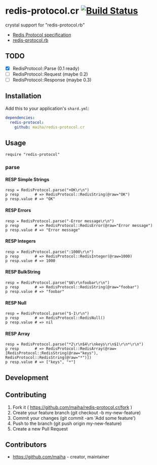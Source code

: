 # redis-protocol.cr [![Build Status](https://travis-ci.org/maiha/redis-protocol.cr.svg?branch=master)](https://travis-ci.org/maiha/redis-protocol.cr)

crystal support for "redis-protocol.rb"

- [Redis Protocol specification](http://redis.io/topics/protocol)
- [redis-protocol.rb](https://rubygems.org/gems/redis-protocol)

## TODO

- [x] RedisProtocol::Parse (0.1 ready)
- [ ] RedisProtocol::Request (maybe 0.2)
- [ ] RedisProtocol::Response (maybe 0.3)

## Installation

Add this to your application's `shard.yml`:

```yaml
dependencies:
  redis-protocol:
    github: maiha/redis-protocol.cr
```

## Usage

```crystal
require "redis-protocol"
```

### parse

#### RESP Simple Strings

```crystal
resp = RedisProtocol.parse("+OK\r\n")
p resp       # => RedisProtocol::RedisString(@raw="OK")
p resp.value # => "OK"
```

#### RESP Errors

```crystal
resp = RedisProtocol.parse("-Error message\r\n")
p resp       # => RedisProtocol::RedisError(@raw="Error message")
p resp.value # => "Error message"
```

#### RESP Integers

```crystal
resp = RedisProtocol.parse(":1000\r\n")
p resp       # => RedisProtocol::RedisInteger(@raw=1000)
p resp.value # => 1000
```

#### RESP BulkString

```crystal
resp = RedisProtocol.parse("$6\r\nfoobar\r\n")
p resp       # => RedisProtocol::RedisString(@raw="foobar")
p resp.value # => "foobar"
```

#### RESP Null

```crystal
resp = RedisProtocol.parse("$-1\r\n")
p resp       # => RedisProtocol::RedisNull()
p resp.value # => nil
```

#### RESP Array

```crystal
resp = RedisProtocol.parse("*2\r\n$4\r\nkeys\r\n$1\r\n*\r\n")
p resp       # => RedisProtocol::RedisArray(@raw=[RedisProtocol::RedisString(@raw="keys"), RedisProtocol::RedisString(@raw="*")])
p resp.value # => ["keys", "*"]
```

## Development


## Contributing

1. Fork it ( https://github.com/maiha/redis-protocol.cr/fork )
2. Create your feature branch (git checkout -b my-new-feature)
3. Commit your changes (git commit -am 'Add some feature')
4. Push to the branch (git push origin my-new-feature)
5. Create a new Pull Request

## Contributors

- https://github.com/maiha - creator, maintainer
